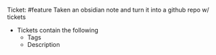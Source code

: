 
Ticket: #feature Taken an obsidian note and turn it into a github repo w/ tickets
- Tickets contain the following
	- Tags
	- Description